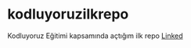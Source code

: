 # kodluyoruzilkrepo
Kodluyoruz Eğitimi kapsamında açtığım ilk repo
[Linked](https://www.linkedin.com/in/burak-yuceler-00528b201/)